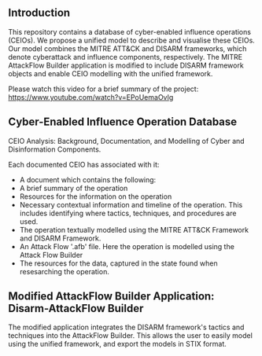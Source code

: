## Introduction

This repository contains a database of cyber-enabled influence operations (CEIOs). We propose a unified model to describe and visualise these CEIOs. Our model combines the MITRE ATT&CK and DISARM frameworks, which denote cyberattack and influence components, respectively. The MITRE AttackFlow Builder application is modified to include DISARM framework objects and enable CEIO modelling with the unified framework.

Please watch this video for a brief summary of the project: https://www.youtube.com/watch?v=EPoUemaOvIg

## Cyber-Enabled Influence Operation Database

CEIO Analysis: Background, Documentation, and Modelling of Cyber and Disinformation Components.

Each documented CEIO has associated with it:

-  A document which contains the following:
-  A brief summary of the operation
-  Resources for the information on the operation
-  Necessary contextual information and timeline of the operation. This includes identifying where tactics, techniques, and procedures are used.
-  The operation textually modelled using the MITRE ATT&CK Framework and DISARM Framework.
-  An Attack Flow '.afb' file. Here the operation is modelled using the Attack Flow Builder
-  The resources for the data, captured in the state found when resesarching the operation.

## Modified AttackFlow Builder Application: Disarm-AttackFlow Builder

The modified application integrates the DISARM framework's tactics and techniques into the AttackFlow Builder. This allows the user to easily model using the unified framework, and export the models in STIX format.
